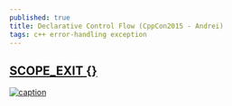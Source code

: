 ```yaml
---
published: true
title: Declarative Control Flow (CppCon2015 - Andrei)
tags: c++ error-handling exception
---
```

## [SCOPE_EXIT {}](https://www.youtube.com/watch?v=WjTrfoiB0MQ)

[![caption](https://img.youtube.com/vi/WjTrfoiB0MQ/0.jpg)](https://www.youtube.com/watch?v=WjTrfoiB0MQ)
